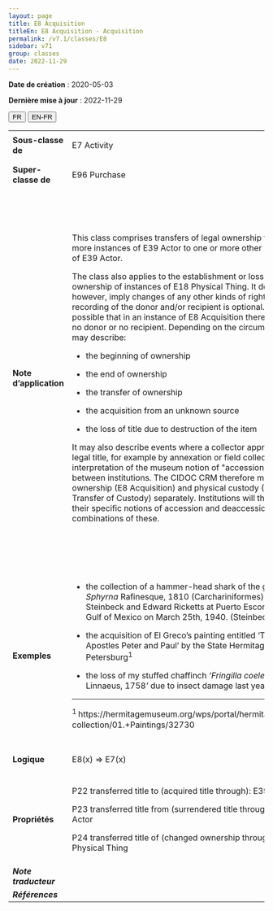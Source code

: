```yaml
---
layout: page
title: E8 Acquisition
titleEn: E8 Acquisition - Acquisition
permalink: /v7.1/classes/E8
sidebar: v71
group: classes
date: 2022-11-29
---
```


**Date de création** : 2020-05-03

**Dernière mise à jour** : 2022-11-29

<div class="lang-buttons">
  <button id="fr" class="activate">FR</button>
  <button id="en-fr">EN-FR</button>
</div>

<table>
				<tbody>
				<tr>
					<td><strong>Sous-classe de</strong></td>
					<td class="en"><p>E7 Activity</p>
							</td>
						<td><p><code class="language-plaintext highlighter-rouge">E7_Activité</code></p>
							</td>
						</tr>
					<tr>
					<td><strong>Super-classe de</strong></td>
					<td class="en"><p>E96 Purchase</p>
							</td>
						<td><p><code class="language-plaintext highlighter-rouge">E96_Achat</code></p>
							</td>
						</tr>
					<tr>
					<td><strong>Note d’application</strong></td>
					<td class="en"><p>This class comprises transfers of legal ownership from one or more instances of E39 Actor to one or more other instances of E39 Actor.</p>
							<p>The class also applies to the establishment or loss of ownership of instances of E18 Physical Thing. It does not, however, imply changes of any other kinds of right. The recording of the donor and/or recipient is optional. It is possible that in an instance of E8 Acquisition there is either no donor or no recipient. Depending on the circumstances, it may describe:</p>
							<ul><li><p>the beginning of ownership</p>
							</li>
									<li><p>the end of ownership</p>
							</li>
										<li><p>the transfer of ownership</p>
							</li>
										<li><p>the acquisition from an unknown source</p>
							</li>
										<li><p>the loss of title due to destruction of the item</p>
							</li></ul>
										<p>It may also describe events where a collector appropriates legal title, for example by annexation or field collection. The interpretation of the museum notion of "accession" differs between institutions. The CIDOC CRM therefore models legal ownership (E8 Acquisition) and physical custody (E10 Transfer of Custody) separately. Institutions will then model their specific notions of accession and deaccession as combinations of these.</p>
							</td>
						<td><p>Cette classe comprend les transferts de propriété légale d'une ou de plusieurs instances de <code class="language-plaintext highlighter-rouge">E39_Actant</code> à une ou plusieurs instances de <code class="language-plaintext highlighter-rouge">E39_Actant</code>. </p>
							<p></p>
							<p>Cette classe s'applique aussi à l'établissement ou à la perte de propriété d'instances de <code class="language-plaintext highlighter-rouge">E18_Chose_matérielle</code>. Cependant, elle n'implique pas de changements quant à d'autres types de droits. </p>
							<p></p>
							<p>Le recensement du donneur et/ou du receveur de la propriété est optionnel et il est possible qu'une instance de <code class="language-plaintext highlighter-rouge">E8_Acquisition</code> n'ait pas de donneur ou pas de receveur. En fonction des circonstances, elle peut décrire : </p>
							<ul><li><p>Le début de la propriété; </p>
							</li>
									<li><p>La fin de la propriété; </p>
							</li>
										<li><p>Le transfert de la propriété; </p>
							</li>
										<li><p>L'acquisition auprès d'une source inconnue; </p>
							</li>
										<li><p>La perte du droit de propriété du fait de la destruction de ce qui en faisait l'objet. </p>
							</li></ul>
										<p></p>
							<p>Elle peut aussi décrire des évènements lors desquels une personne collectionnant s'approprie un droit de propriété légal du fait, par exemple, de l'annexion d'un ensemble contenant un élément ou de sa collecte sur un terrain. </p>
							<p></p>
							<p>L'interprétation de la notion muséale d'accession diffère d'une institution à l'autre, ce qui explique pourquoi le CIDOC CRM modélise différemment la propriété légale (<code class="language-plaintext highlighter-rouge">E8_Acquisition</code>) et la garde physique d'un élément (<code class="language-plaintext highlighter-rouge">E10_Transfert_de_la_garde</code>). Ainsi, les institutions peuvent modéliser leurs notions spécifiques d'accession et d'aliénation grâce à une combinaison de ces concepts. </p>
							</td>
						</tr>
					<tr>
					<td><strong>Exemples</strong></td>
					<td class="en"><ul><li><p>the collection of a hammer-head shark of the genus <em>Sphyrna</em> Rafinesque, 1810 (Carchariniformes) by John Steinbeck and Edward Ricketts at Puerto Escondido in the Gulf of Mexico on March 25th, 1940. (Steinbeck, 2000)<strong></strong></p>
							</li>
									<li><p>the acquisition of El Greco’s painting entitled ‘The Apostles Peter and Paul’ by the State Hermitage in Saint Petersburg<sup>1</sup><strong></strong></p>
							</li>
										<li><p>the loss of my stuffed chaffinch <em>‘Fringilla coelebs </em>Linnaeus, 1758<em>’</em> due to insect damage last year (fictitious)</p>
							</li></ul>
										<p></p>
							<hr><p></p>
							<p></p>
							<p><sup>1 </sup>https://hermitagemuseum.org/wps/portal/hermitage/digital-collection/01.+Paintings/32730</p>
							</td>
						<td><ul><li><p>La collecte d'un requin-marteau du genre Sphyrna Rafinesque, 1810 (ordre des Carcharhiniformes) par John Steinbeck et Edward Ricketts à Puerto Escondido dans le golfe du Mexique le 25 mars 1940 (Steinbeck, 2000)</p>
							</li>
									<li><p>L'acquisition de l'œuvre peinte du Greco intitulée <em>Saint Pierre et Saint Paul</em> par le musée d'État de l'Ermitage à Saint-Pétersbourg<sup>1</sup></p>
							</li>
										<li><p>La perte de mon pinson empaillé, de l'espèce Fringilla coelebs<em> </em>Linnaeus, 1758, en raison de dommages infligés par des insectes l'année dernière (fictif)</p>
							</li></ul>
										<p></p>
							<hr><p></p>
							<p></p>
							<p><sup>1 </sup>https://hermitagemuseum.org/wps/portal/hermitage/digital-collection/01.+Paintings/32730</p>
							</td>
						</tr>
					<tr>
					<td><strong>Logique</strong></td>
					<td class="en"><p>E8(x) ⇒ E7(x)</p>
							</td>
						<td><p>E8(x) ⇒ E7(x)</p>
							</td>
						</tr>
					<tr>
					<td><strong>Propriétés</strong></td>
					<td class="en"><p>P22 transferred title to (acquired title through): E39 Actor <strong></strong></p>
							<p>P23 transferred title from (surrendered title through): E39 Actor<strong></strong></p>
							<p>P24 transferred title of (changed ownership through): E18 Physical Thing</p>
							</td>
						<td><p><code class="language-plaintext highlighter-rouge">P22_a_transféré_le_titre_de_propriété_à (a_acquis_le_titre_de_propriété_par)</code> : <code class="language-plaintext highlighter-rouge">E39_Actant</code></p>
							<p><code class="language-plaintext highlighter-rouge">P23_a_transféré_le_titre_de_propriété_de (a_cédé_le_titre_de_propriété_à)</code> : <code class="language-plaintext highlighter-rouge">E39_Actant</code></p>
							<p><code class="language-plaintext highlighter-rouge">P24_a_transféré_le_titre_de_propriété_de (a_changé_de_propriétaire_par)</code> : <code class="language-plaintext highlighter-rouge">E18_Chose_matérielle</code>           </p>
							</td>
						</tr>
					<tr>
					<td><strong><em>Note traducteur</em></strong></td>
					<td colspan="2"><p></p>
							</td>
						</tr>
					<tr>
					<td><strong><em>Références</em></strong></td>
					<td colspan="2"><p><em></em></p>
							</td>
						</tr>
					</tbody>
				</table>
				